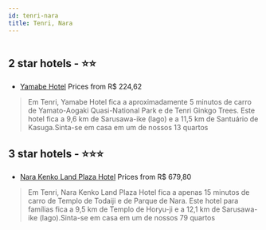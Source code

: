 ```yaml
---
id: tenri-nara
title: Tenri, Nara
---
```


<center><img src="https://i.travelapi.com/hotels/16000000/15490000/15482700/15482621/d9a38e9b_b.jpg" alt="" /></center>


##  2 star hotels - ⭐️⭐️

-    [Yamabe Hotel](https://www.hurb.com/br/aud/https://www.hurb.com/br/hotels/tenri/yamabe-hotel-HT-2BX1?cmp=18055) Prices from R$ 224,62
   > Em Tenri, Yamabe Hotel fica a aproximadamente 5 minutos de carro de Yamato-Aogaki Quasi-National Park e de Tenri Ginkgo Trees.  Este hotel fica a 9,6 km de Sarusawa-ike (lago) e a 11,5 km de Santuário de Kasuga.Sinta-se em casa em um de nossos 13 quartos 

##  3 star hotels - ⭐️⭐️⭐️

-    [Nara Kenko Land Plaza Hotel](https://www.hurb.com/br/aud/https://www.hurb.com/br/hotels/tenri/nara-kenko-land-plaza-hotel-HT-Q26S?cmp=18055) Prices from R$ 679,80
   > Em Tenri, Nara Kenko Land Plaza Hotel fica a apenas 15 minutos de carro de Templo de Todaiji e de Parque de Nara.  Este hotel para famílias fica a 9,5 km de Templo de Horyu-ji e a 12,1 km de Sarusawa-ike (lago).Sinta-se em casa em um de nossos 79 quartos 
